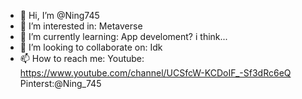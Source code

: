 - 👋 Hi, I’m @Ning745
- 👀 I’m interested in: Metaverse
- 🌱 I’m currently learning: App develoment? i think...
- 💞️ I’m looking to collaborate on: Idk
- 📫 How to reach me: Youtube: https://www.youtube.com/channel/UCSfcW-KCDoIF_-Sf3dRc6eQ Pinterst:@Ning_745

<!---
Ning745/Ning745 is a ✨ special ✨ repository because its `README.md` (this file) appears on your GitHub profile.
You can click the Preview link to take a look at your changes.
--->
